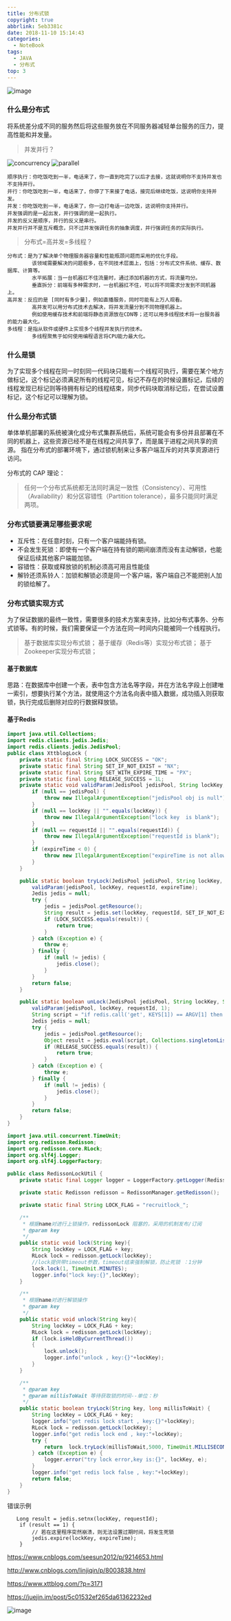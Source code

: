 ```yaml
---
title: 分布式锁
copyright: true
abbrlink: 5eb3381c
date: 2018-11-10 15:14:43
categories:
  - NoteBook
tags: 
  - JAVA
  - 分布式
top: 3
---
```


![image](suo.jpg)

### 什么是分布式
将系统差分成不同的服务然后将这些服务放在不同服务器减轻单台服务的压力，提高性能和并发量。
<!-- more -->
>并发并行？

![concurrency](concurrency.jpg)
![parallel](parallel.jpg)

    顺序执行：你吃饭吃到一半，电话来了，你一直到吃完了以后才去接，这就说明你不支持并发也不支持并行。    
    并行：你吃饭吃到一半，电话来了，你停了下来接了电话，接完后继续吃饭，这说明你支持并发。    
    并发：你吃饭吃到一半，电话来了，你一边打电话一边吃饭，这说明你支持并行。    
    并发强调的是一起出发，并行强调的是一起执行。    
    并发的反义是顺序，并行的反义是串行。
    并发并行并不是互斥概念，只不过并发强调任务的抽象调度，并行强调任务的实际执行。    
   
> 分布式=高并发=多线程？
    
    分布式：是为了解决单个物理服务器容量和性能瓶颈问题而采用的优化手段。    
            该领域需要解决的问题极多，在不同技术层面上，包括：分布式文件系统、缓存、数据库、计算等。   
            水平拓展：当一台机器扛不住流量时，通过添加机器的方式，将流量均分。    
            垂直拆分：前端有多种需求时，一台机器扛不住，可以将不同需求分发到不同机器上。    
    高并发：反应的是 [同时有多少量]，例如直播服务，同时可能有上万人观看。    
            高并发可以用分布式技术去解决，将并发流量分到不同物理机器上。    
            例如使用缓存技术和前端将静态资源放在CDN等；还可以用多线程技术将一台服务器的能力最大化。    
    多线程：是指从软件或硬件上实现多个线程并发执行的技术。    
            多线程聚焦于如何使用编程语言将CPU能力最大化。    
            
    

### 什么是锁
为了实现多个线程在同一时刻同一代码块只能有一个线程可执行，需要在某个地方做标记，这个标记必须满足所有的线程可见，标记不存在的时候设置标记，后续的线程发现已标记则等待拥有标记的线程结束，同步代码块取消标记后，在尝试设置标记，这个标记可以理解为锁。
### 什么是分布式锁
单体单机部署的系统被演化成分布式集群系统后，系统可能会有多份并且部署在不同的机器上，这些资源已经不是在线程之间共享了，而是属于进程之间共享的资源。
指在分布式的部署环境下，通过锁机制来让多客户端互斥的对共享资源进行访问。

分布式的 CAP 理论：
> 任何一个分布式系统都无法同时满足一致性（Consistency）、可用性（Availability）和分区容错性（Partition tolerance），最多只能同时满足两项。

### 分布式锁要满足哪些要求呢
- 互斥性：在任意时刻，只有一个客户端能持有锁。
- 不会发生死锁：即使有一个客户端在持有锁的期间崩溃而没有主动解锁，也能保证后续其他客户端能加锁。
- 容错性：获取或释放锁的机制必须高可用且性能佳
- 解铃还须系铃人：加锁和解锁必须是同一个客户端，客户端自己不能把别人加的锁给解了。

### 分布式锁实现方式

为了保证数据的最终一致性，需要很多的技术方案来支持，比如分布式事务、分布式锁等。有的时候，我们需要保证一个方法在同一时间内只能被同一个线程执行。

> 基于数据库实现分布式锁； 
> 基于缓存（Redis等）实现分布式锁； 
> 基于Zookeeper实现分布式锁；

#### 基于数据库

思路：在数据库中创建一个表，表中包含方法名等字段，并在方法名字段上创建唯一索引，想要执行某个方法，就使用这个方法名向表中插入数据，成功插入则获取锁，执行完成后删除对应的行数据释放锁。

#### 基于Redis
```java
import java.util.Collections;
import redis.clients.jedis.Jedis;
import redis.clients.jedis.JedisPool;
public class XttblogLock {
    private static final String LOCK_SUCCESS = "OK";
    private static final String SET_IF_NOT_EXIST = "NX";
    private static final String SET_WITH_EXPIRE_TIME = "PX";
    private static final Long RELEASE_SUCCESS = 1L;
    private static void validParam(JedisPool jedisPool, String lockKey, String requestId, int expireTime) {
        if (null == jedisPool) {
            throw new IllegalArgumentException("jedisPool obj is null");
        }
        if (null == lockKey || "".equals(lockKey)) {
            throw new IllegalArgumentException("lock key  is blank");
        }
        if (null == requestId || "".equals(requestId)) {
            throw new IllegalArgumentException("requestId is blank");
        }
        if (expireTime < 0) {
            throw new IllegalArgumentException("expireTime is not allowed less zero");
        }
    }

    public static boolean tryLock(JedisPool jedisPool, String lockKey, String requestId, int expireTime) {
        validParam(jedisPool, lockKey, requestId, expireTime);
        Jedis jedis = null;
        try {
            jedis = jedisPool.getResource();
            String result = jedis.set(lockKey, requestId, SET_IF_NOT_EXIST, SET_WITH_EXPIRE_TIME, expireTime);
            if (LOCK_SUCCESS.equals(result)) {
                return true;
            }
        } catch (Exception e) {
            throw e;
        } finally {
            if (null != jedis) {
                jedis.close();
            }
        }
        return false;
    }

    public static boolean unLock(JedisPool jedisPool, String lockKey, String requestId) {
        validParam(jedisPool, lockKey, requestId, 1);
        String script = "if redis.call('get', KEYS[1]) == ARGV[1] then return redis.call('del', KEYS[1]) else return 0 end";
        Jedis jedis = null;
        try {
            jedis = jedisPool.getResource();
            Object result = jedis.eval(script, Collections.singletonList(lockKey),Collections.singletonList(requestId));
            if (RELEASE_SUCCESS.equals(result)) {
                return true;
            }
        } catch (Exception e) {
            throw e;
        } finally {
            if (null != jedis) {
                jedis.close();
            }
        }
        return false;
    }
}   
```
```java
import java.util.concurrent.TimeUnit;
import org.redisson.Redisson;
import org.redisson.core.RLock;
import org.slf4j.Logger;
import org.slf4j.LoggerFactory;

public class RedissonLockUtil {
    private static final Logger logger = LoggerFactory.getLogger(RedissonLockUtil.class);

    private static Redisson redisson = RedissonManager.getRedisson();

    private static final String LOCK_FLAG = "recruitlock_";

    /**
     * 根据name对进行上锁操作，redissonLock 阻塞的，采用的机制发布/订阅
     * @param key
     */
    public static void lock(String key){
        String lockKey = LOCK_FLAG + key;
        RLock lock = redisson.getLock(lockKey);
        //lock提供带timeout参数，timeout结束强制解锁，防止死锁 ：1分钟
        lock.lock(1, TimeUnit.MINUTES);
        logger.info("lock key:{}",lockKey);
    }

    /**
     * 根据name对进行解锁操作
     * @param key
     */
    public static void unlock(String key){
        String lockKey = LOCK_FLAG + key;
        RLock lock = redisson.getLock(lockKey);
        if (lock.isHeldByCurrentThread())
        {
            lock.unlock();
            logger.info("unlock , key:{}"+lockKey);
        }
    }

    /**
     * @param key
     * @param millisToWait 等待获取锁的时间--单位：秒
     */
    public static boolean tryLock(String key, long millisToWait) {
        String lockKey = LOCK_FLAG + key;
        logger.info("get redis lock start , key:{}"+lockKey);
        RLock lock = redisson.getLock(lockKey);
        logger.info("get redis lock end , key:"+lockKey);
        try {
            return  lock.tryLock(millisToWait,5000, TimeUnit.MILLISECONDS);
        } catch (Exception e) {
            logger.error("try lock error,key is:{}", lockKey, e);
        }
        logger.info("get redis lock false , key:"+lockKey);
        return false;
    }
}

```
错误示例
```
   Long result = jedis.setnx(lockKey, requestId);
    if (result == 1) {
        // 若在这里程序突然崩溃，则无法设置过期时间，将发生死锁
        jedis.expire(lockKey, expireTime);
    }

```

https://www.cnblogs.com/seesun2012/p/9214653.html

http://www.cnblogs.com/linjiqin/p/8003838.html

https://www.xttblog.com/?p=3171

https://juejin.im/post/5c01532ef265da61362232ed

![image](bye.jpg)